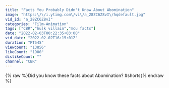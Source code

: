 ```yaml
---
title: "Facts You Probably Didn't Know About Abomination"
image: "https:\/\/i.ytimg.com\/vi\/a_28ZC6Z8vI\/hqdefault.jpg"
vid_id: "a_28ZC6Z8vI"
categories: "Film-Animation"
tags: ["CBR","hulk villain","mcu facts"]
date: "2022-02-03T00:22:35+03:00"
vid_date: "2022-02-02T16:15:01Z"
duration: "PT54S"
viewcount: "13856"
likeCount: "1900"
dislikeCount: ""
channel: "CBR"
---
```

{% raw %}Did you know these facts about Abomination? #shorts{% endraw %}
